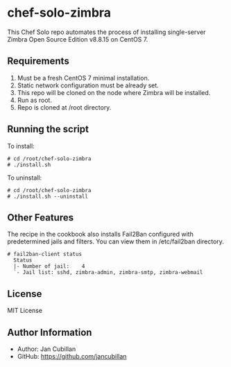 chef-solo-zimbra
================

This Chef Solo repo automates the process of installing single-server Zimbra Open Source Edition v8.8.15 on CentOS 7.

Requirements
------------

1) Must be a fresh CentOS 7 minimal installation.
2) Static network configuration must be already set.
3) This repo will be cloned on the node where Zimbra will be installed.
4) Run as root.
5) Repo is cloned at /root directory.

Running the script
------------------

To install:

    # cd /root/chef-solo-zimbra
    # ./install.sh

To uninstall:

    # cd /root/chef-solo-zimbra
    # ./install.sh --uninstall

Other Features
--------------

The recipe in the cookbook also installs Fail2Ban configured with predetermined jails and filters. You can view them in /etc/fail2ban directory.

    # fail2ban-client status
      Status
      |- Number of jail:	4
      `- Jail list:	sshd, zimbra-admin, zimbra-smtp, zimbra-webmail

License
-------

MIT License

Author Information
------------------

- Author: Jan Cubillan
- GitHub: https://github.com/jancubillan
